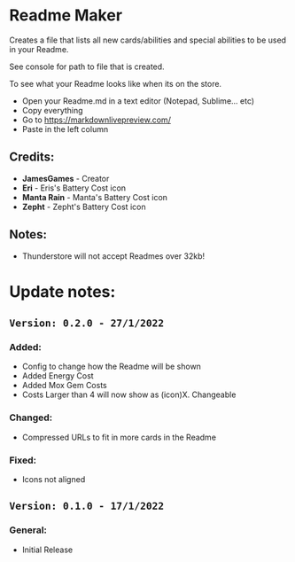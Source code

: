 # Readme Maker
Creates a file that lists all new cards/abilities and special abilities to be used in your Readme.

See console for path to file that is created.

To see what your Readme looks like when its on the store.
- Open your Readme.md in a text editor (Notepad, Sublime... etc)
- Copy everything
- Go to https://markdownlivepreview.com/
- Paste in the left column

## Credits:
- **JamesGames** - Creator
- **Eri** - Eris's Battery Cost icon
- **Manta Rain** - Manta's Battery Cost icon
- **Zepht** - Zepht's Battery Cost icon

## Notes:
- Thunderstore will not accept Readmes over 32kb!


# Update notes:

## `Version: 0.2.0 - 27/1/2022`
### Added:
- Config to change how the Readme will be shown
- Added Energy Cost
- Added Mox Gem Costs
- Costs Larger than 4 will now show as (icon)X. Changeable 

### Changed:
- Compressed URLs to fit in more cards in the Readme

### Fixed:
- Icons not aligned


## `Version: 0.1.0 - 17/1/2022`
### General:
- Initial Release